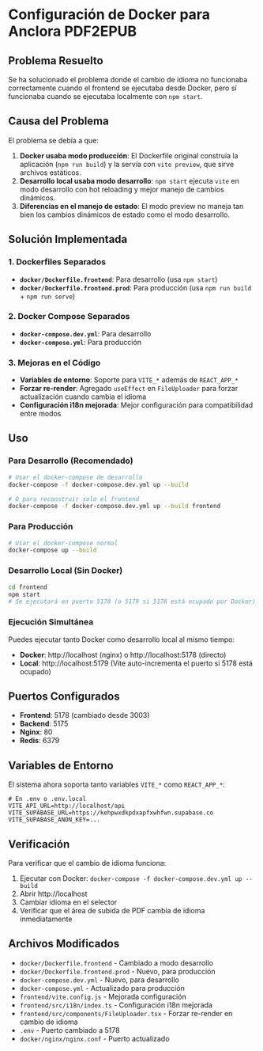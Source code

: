 # Configuración de Docker para Anclora PDF2EPUB

## Problema Resuelto

Se ha solucionado el problema donde el cambio de idioma no funcionaba correctamente cuando el frontend se ejecutaba desde Docker, pero sí funcionaba cuando se ejecutaba localmente con `npm start`.

## Causa del Problema

El problema se debía a que:
1. **Docker usaba modo producción**: El Dockerfile original construía la aplicación (`npm run build`) y la servía con `vite preview`, que sirve archivos estáticos.
2. **Desarrollo local usaba modo desarrollo**: `npm start` ejecuta `vite` en modo desarrollo con hot reloading y mejor manejo de cambios dinámicos.
3. **Diferencias en el manejo de estado**: El modo preview no maneja tan bien los cambios dinámicos de estado como el modo desarrollo.

## Solución Implementada

### 1. Dockerfiles Separados
- **`docker/Dockerfile.frontend`**: Para desarrollo (usa `npm start`)
- **`docker/Dockerfile.frontend.prod`**: Para producción (usa `npm run build` + `npm run serve`)

### 2. Docker Compose Separados
- **`docker-compose.dev.yml`**: Para desarrollo
- **`docker-compose.yml`**: Para producción

### 3. Mejoras en el Código
- **Variables de entorno**: Soporte para `VITE_*` además de `REACT_APP_*`
- **Forzar re-render**: Agregado `useEffect` en `FileUploader` para forzar actualización cuando cambia el idioma
- **Configuración i18n mejorada**: Mejor configuración para compatibilidad entre modos

## Uso

### Para Desarrollo (Recomendado)
```bash
# Usar el docker-compose de desarrollo
docker-compose -f docker-compose.dev.yml up --build

# O para reconstruir solo el frontend
docker-compose -f docker-compose.dev.yml up --build frontend
```

### Para Producción
```bash
# Usar el docker-compose normal
docker-compose up --build
```

### Desarrollo Local (Sin Docker)
```bash
cd frontend
npm start
# Se ejecutará en puerto 5178 (o 5179 si 5178 está ocupado por Docker)
```

### Ejecución Simultánea
Puedes ejecutar tanto Docker como desarrollo local al mismo tiempo:
- **Docker**: http://localhost (nginx) o http://localhost:5178 (directo)
- **Local**: http://localhost:5179 (Vite auto-incrementa el puerto si 5178 está ocupado)

## Puertos Configurados

- **Frontend**: 5178 (cambiado desde 3003)
- **Backend**: 5175
- **Nginx**: 80
- **Redis**: 6379

## Variables de Entorno

El sistema ahora soporta tanto variables `VITE_*` como `REACT_APP_*`:

```env
# En .env o .env.local
VITE_API_URL=http://localhost/api
VITE_SUPABASE_URL=https://kehpwxdkpdxapfxwhfwn.supabase.co
VITE_SUPABASE_ANON_KEY=...
```

## Verificación

Para verificar que el cambio de idioma funciona:

1. Ejecutar con Docker: `docker-compose -f docker-compose.dev.yml up --build`
2. Abrir http://localhost
3. Cambiar idioma en el selector
4. Verificar que el área de subida de PDF cambia de idioma inmediatamente

## Archivos Modificados

- `docker/Dockerfile.frontend` - Cambiado a modo desarrollo
- `docker/Dockerfile.frontend.prod` - Nuevo, para producción
- `docker-compose.dev.yml` - Nuevo, para desarrollo
- `docker-compose.yml` - Actualizado para producción
- `frontend/vite.config.js` - Mejorada configuración
- `frontend/src/i18n/index.ts` - Configuración i18n mejorada
- `frontend/src/components/FileUploader.tsx` - Forzar re-render en cambio de idioma
- `.env` - Puerto cambiado a 5178
- `docker/nginx/nginx.conf` - Puerto actualizado
